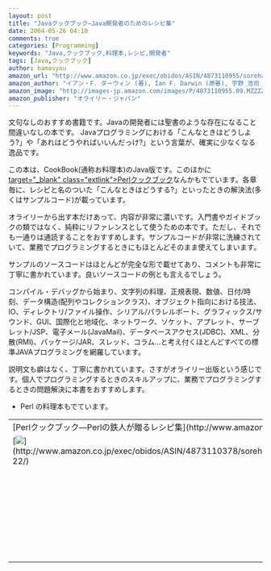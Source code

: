 ```yaml
---
layout: post
title: "Javaクックブック―Java開発者のためのレシピ集"
date: 2004-05-26 04:10
comments: true
categories: [Programming]
keywords: "Java,クックブック,料理本,レシピ,開発者"
tags: [Java,クックブック]
author: hamasyou
amazon_url: "http://www.amazon.co.jp/exec/obidos/ASIN/4873110955/sorehabooks-22"
amazon_author: "イアン・F. ダーウィン (著), Ian F. Darwin (原著), 宇野 浩司 (翻訳), 豊福 剛 (翻訳)"
amazon_image: "http://images-jp.amazon.com/images/P/4873110955.09.MZZZZZZZ.jpg"
amazon_publisher: "オライリー・ジャパン"
---
```


文句なしのおすすめ書籍です。Javaの開発者には聖書のような存在になること間違いなしの本です。
Javaプログラミングにおける「こんなときはどうしよう?」や「あれはどうやればいいんだっけ?」という言葉が、確実に少なくなる逸品です。


<!-- more -->

この本は、CookBook(通称お料理本)のJava版です。このほかに[ target="_blank" class="extlink">Perlクックブック](http://www.amazon.co.jp/exec/obidos/ASIN/4873110378/sorehabooks-22)なんかもでています。各章毎に、レシピと名のついた「こんなときはどうする?」といったときの解決法(多くはサンプルコード)が載っています。

オライリーから出す本だけあって、内容が非常に濃いです。入門書やガイドブックの類ではなく、純粋にリファレンスとして使うための本です。ただし、それでも一通りは通読することをおすすめします。サンプルコードが非常に洗練されていて、業務でプログラミングするときにもほとんどそのまま使えてしまいます。

サンプルのソースコードはほとんどが完全な形で載せてあり、コメントも非常に丁寧に書かれています。良いソースコードの例とも言えるでしょう。

コンパイル・デバッグから始まり、文字列の料理、正規表現、数値、日付/時刻、データ構造(配列やコレクションクラス)、オブジェクト指向における技法、IO、ディレクトリ/ファイル操作、シリアル/パラレルポート、グラフィックス/サウンド、GUI、国際化と地域化、ネットワーク、ソケット、アプレット、サーブレット/JSP、電子メール(JavaMail)、データベースアクセス(JDBC)、XML、分散(RMI)、パッケージ/JAR、スレッド、コラム...と考え付くほとんどすべての標準JAVAプログラミングを網羅しています。

説明文も癖はなく、丁寧に書かれています。さすがオライリー出版という感じです。個人でプログラミングするときのスキルアップに、業務でプログラミングするときの問題解決に本書をおすすめします。

+ Perl の料理本もでています。

<div class="rakuten"><table width="400" border="0" cellpadding="5"><tr><td colspan="2">[Perlクックブック―Perlの鉄人が贈るレシピ集](http://www.amazon.co.jp/exec/obidos/ASIN/4873110378/sorehabooks-22/)</td></tr><tr><td valign="top">[<img src="http://images-jp.amazon.com/images/P/4873110378.09.MZZZZZZZ.jpg"   border="0" />](http://www.amazon.co.jp/exec/obidos/ASIN/4873110378/sorehabooks-22/)</td><td valign="top"><font size="-1">トム クリスチャンセン　ネイザン トーキントン　田和 勝<br /><br /><iframe scrolling="no" frameborder="0" width="200" height="40" hspace="0" vspace="0" marginheight="0" marginwidth="0" src="http://webservices.amazon.co.jp/onca/xml?Service=AWSECommerceService&SubscriptionId=0G91FPYVW6ZGWBH4Y9G2&AssociateTag=goodpic-22&Operation=ItemLookup&IdType=ASIN&ContentType=text/html&Page=1&ResponseGroup=Offers&ItemId=4873110378&Version=2004-10-04&Style=http://www.g-tools.net/xsl/priceFFFFFF.xsl"></iframe><br /><b>おすすめ平均　</b><img src="http://g-images.amazon.com/images/G/01/detail/stars-4-0.gif"   /><br /><img src="http://g-images.amazon.com/images/G/01/detail/stars-5-0.gif"   />購入して良かった<br /><img src="http://g-images.amazon.com/images/G/01/detail/stars-4-0.gif"   />役立つサンプルテンコ盛<br /><img src="http://g-images.amazon.com/images/G/01/detail/stars-4-0.gif"   />Perlらしさが全面に出てる本ですね。<br /><img src="http://g-images.amazon.com/images/G/01/detail/stars-4-0.gif"   />実例がたくさん<br /><br />[Amazonで詳しく見る](http://www.amazon.co.jp/exec/obidos/ASIN/4873110378/sorehabooks-22/)</font>　　　<font size="-2">by [G-Tools](http://www.goodpic.com/mt/aws/)</font><br /></td></tr></table></div>




